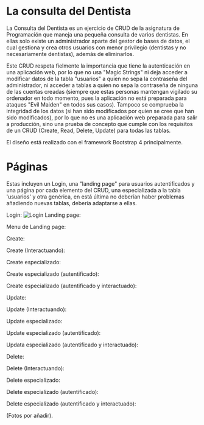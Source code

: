 # La consulta del Dentista
La Consulta del Dentista es un ejercicio de CRUD de la asignatura de Programación que maneja una pequeña consulta de varios dentistas. En ellas solo existe un administrador aparte del gestor de bases de datos, el cual gestiona y crea otros usuarios con menor privilegio (dentistas y no necesariamente dentistas), además de eliminarlos.

Este CRUD respeta fielmente la importancia que tiene la autenticación en una aplicación web, por lo que no usa "Magic Strings" ni deja acceder a modificar datos de la tabla "usuarios" a quien no sepa la contraseña del administrador, ni acceder a tablas a quien no sepa la contraseña de ninguna de las cuentas creadas (siempre que estas personas mantengan vigilado su ordenador en todo momento, pues la aplicación no está preparada para ataques "Evil Maiden" en todos sus casos). Tampoco se comprueba la integridad de los datos (si han sido modificados por quien se cree que han sido modificados), por lo que no es una aplicación web preparada para salir a producción, sino una prueba de concepto que cumple con los requisitos de un CRUD (Create, Read, Delete, Update) para todas las tablas.

El diseño está realizado con el framework Bootstrap 4 principalmente.

# Páginas

Estas incluyen un Login, una "landing page" para usuarios autentificados y una página por cada elemento del CRUD, una especializada a la tabla 'usuarios' y otra genérica, en está última no deberían haber problemas añadiendo nuevas tablas, debería adaptarse a ellas.

Login:
![Login](https://github.com/PabloLuisMolinaBlanes/LaConsultaDelDentista/blob/master/FotosCRUD/login.png)
Landing page:

Menu de Landing page:

Create:

Create (Interactuando):

Create especializado:

Create especializado (autentificado):

Create especializado (autentificado y interactuado):

Update:

Update (Interactuando):

Update especializado:

Update especializado (autentificado):

Updata especializado (autentificado y interactuado):

Delete:

Delete (Interactuando):

Delete especializado:

Delete especializado (autentificado):

Delete especializado (autentificado y interactuado):

(Fotos por añadir).
